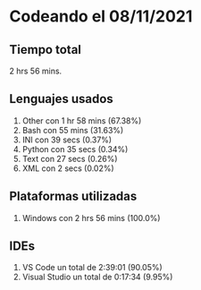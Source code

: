 # Codeando el 08/11/2021

## Tiempo total
2 hrs 56 mins.

## Lenguajes usados
1. Other con 1 hr 58 mins (67.38%)
1. Bash con 55 mins (31.63%)
1. INI con 39 secs (0.37%)
1. Python con 35 secs (0.34%)
1. Text con 27 secs (0.26%)
1. XML con 2 secs (0.02%)

## Plataformas utilizadas
1. Windows con 2 hrs 56 mins (100.0%)

## IDEs
1. VS Code un total de 2:39:01 (90.05%)
1. Visual Studio un total de 0:17:34 (9.95%)
